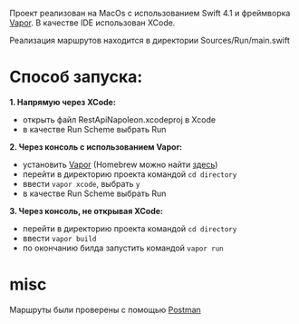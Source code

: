 


Проект реализован на MacOs с использованием Swift 4.1 и фреймворка [Vapor](https://vapor.codes). В качестве IDE использован XCode.

Реализация маршрутов находится в директории Sources/Run/main.swift

# Способ запуска:
**1. Напрямую через XCode:** 
- открыть файл RestApiNapoleon.xcodeproj в Xcode
- в качестве Run Scheme выбрать Run 

**2. Через консоль с использованием Vapor:** 
- установить [Vapor](https://docs.vapor.codes/3.0/install/macos/) (Homebrew можно найти [здесь](https://brew.sh))
- перейти в директорию проекта командой `cd directory`
- ввести `vapor xcode`, выбрать `y`
- в качестве Run Scheme выбрать Run 

**3. Через консоль, не открывая XCode:**
- перейти в директорию проекта командой `cd directory`
- ввести `vapor build`
- по окончанию билда запустить командой `vapor run`

# misc
Маршруты были проверены с помощью [Postman](https://www.getpostman.com)
